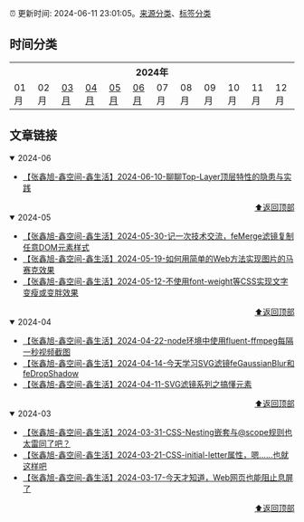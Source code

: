 :alarm_clock: 更新时间: 2024-06-11 23:01:05。[来源分类](./README.md)、[标签分类](./TAGS.md)

## 时间分类

<table>

<tr>
<th colspan="12">2024年</th>
</tr>
<tr>
<td>01月</td>
<td>02月</td>
<td><a href="#2024-03">03月</a></td>
<td><a href="#2024-04">04月</a></td>
<td><a href="#2024-05">05月</a></td>
<td><a href="#2024-06">06月</a></td>
<td>07月</td>
<td>08月</td>
<td>09月</td>
<td>10月</td>
<td>11月</td>
<td>12月</td>
</tr>

</table>

## 文章链接

<details open>
<summary id="2024-06">
 2024-06
</summary>


- [【张鑫旭-鑫空间-鑫生活】2024-06-10-聊聊Top-Layer顶层特性的隐患与实践](https://www.zhangxinxu.com/wordpress/2024/06/web-top-layer/) 

<div align="right"><a href="#时间分类">⬆返回顶部</a></div>
</details>

<details open>
<summary id="2024-05">
 2024-05
</summary>


- [【张鑫旭-鑫空间-鑫生活】2024-05-30-记一次技术交流，feMerge滤镜复制任意DOM元素样式](https://www.zhangxinxu.com/wordpress/2024/05/svg-femerge-clone-dom-css-style/) 
- [【张鑫旭-鑫空间-鑫生活】2024-05-19-如何用简单的Web方法实现图片的马赛克效果](https://www.zhangxinxu.com/wordpress/2024/05/js-web-svg-canvas-image-mosaic/) 
- [【张鑫旭-鑫空间-鑫生活】2024-05-12-不使用font-weight等CSS实现文字变瘦或变胖效果](https://www.zhangxinxu.com/wordpress/2024/05/svg-femorphology-font-weight-thin-stretch/) 

<div align="right"><a href="#时间分类">⬆返回顶部</a></div>
</details>

<details open>
<summary id="2024-04">
 2024-04
</summary>


- [【张鑫旭-鑫空间-鑫生活】2024-04-22-node环境中使用fluent-ffmpeg每隔一秒视频截图](https://www.zhangxinxu.com/wordpress/2024/04/node-fluent-ffmpeg-screenshot-every-second/) 
- [【张鑫旭-鑫空间-鑫生活】2024-04-14-今天学习SVG滤镜feGaussianBlur和feDropShadow](https://www.zhangxinxu.com/wordpress/2024/04/svg-filter-fegaussianblur-fedropshadow/) 
- [【张鑫旭-鑫空间-鑫生活】2024-04-11-SVG滤镜系列之搞懂<feBlend>元素](https://www.zhangxinxu.com/wordpress/2024/04/svg-filter-feblend/) 

<div align="right"><a href="#时间分类">⬆返回顶部</a></div>
</details>

<details open>
<summary id="2024-03">
 2024-03
</summary>


- [【张鑫旭-鑫空间-鑫生活】2024-03-31-CSS-Nesting嵌套与@scope规则也太雷同了吧？](https://www.zhangxinxu.com/wordpress/2024/03/css-nesting-scope-rules/) 
- [【张鑫旭-鑫空间-鑫生活】2024-03-21-CSS-initial-letter属性，嗯……也就这样吧](https://www.zhangxinxu.com/wordpress/2024/03/css-initial-letter/) 
- [【张鑫旭-鑫空间-鑫生活】2024-03-17-今天才知道，Web网页也能阻止息屏了](https://www.zhangxinxu.com/wordpress/2024/03/js-screen-wake-lock-api/) 

<div align="right"><a href="#时间分类">⬆返回顶部</a></div>
</details>

